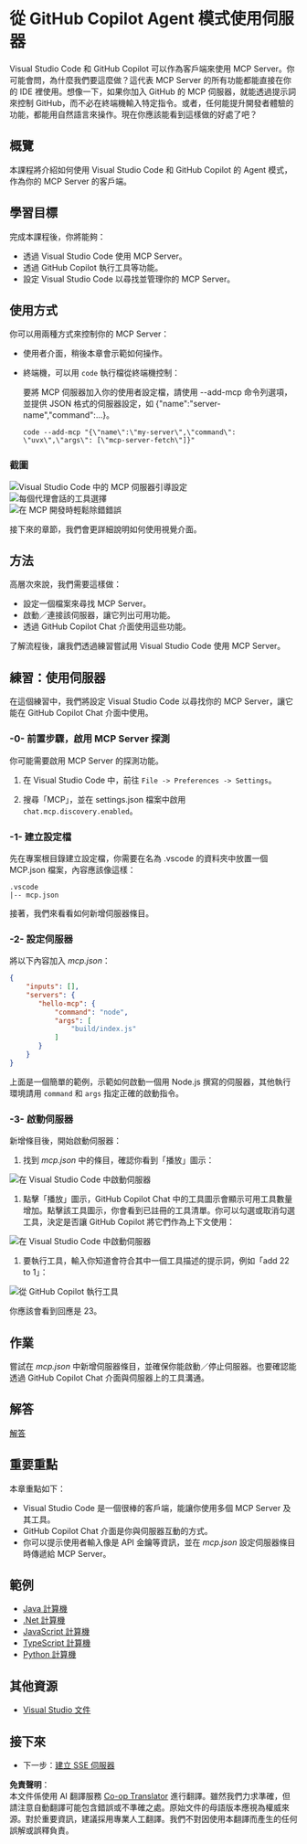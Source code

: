<!--
CO_OP_TRANSLATOR_METADATA:
{
  "original_hash": "8ea28e5e566edd5969337fd0b191ba3f",
  "translation_date": "2025-07-16T21:08:11+00:00",
  "source_file": "03-GettingStarted/04-vscode/README.md",
  "language_code": "tw"
}
-->
# 從 GitHub Copilot Agent 模式使用伺服器

Visual Studio Code 和 GitHub Copilot 可以作為客戶端來使用 MCP Server。你可能會問，為什麼我們要這麼做？這代表 MCP Server 的所有功能都能直接在你的 IDE 裡使用。想像一下，如果你加入 GitHub 的 MCP 伺服器，就能透過提示詞來控制 GitHub，而不必在終端機輸入特定指令。或者，任何能提升開發者體驗的功能，都能用自然語言來操作。現在你應該能看到這樣做的好處了吧？

## 概覽

本課程將介紹如何使用 Visual Studio Code 和 GitHub Copilot 的 Agent 模式，作為你的 MCP Server 的客戶端。

## 學習目標

完成本課程後，你將能夠：

- 透過 Visual Studio Code 使用 MCP Server。
- 透過 GitHub Copilot 執行工具等功能。
- 設定 Visual Studio Code 以尋找並管理你的 MCP Server。

## 使用方式

你可以用兩種方式來控制你的 MCP Server：

- 使用者介面，稍後本章會示範如何操作。
- 終端機，可以用 `code` 執行檔從終端機控制：

  要將 MCP 伺服器加入你的使用者設定檔，請使用 --add-mcp 命令列選項，並提供 JSON 格式的伺服器設定，如 {\"name\":\"server-name\",\"command\":...}。

  ```
  code --add-mcp "{\"name\":\"my-server\",\"command\": \"uvx\",\"args\": [\"mcp-server-fetch\"]}"
  ```

### 截圖

![Visual Studio Code 中的 MCP 伺服器引導設定](../../../../translated_images/chat-mode-agent.729a22473f822216dd1e723aaee1f7d4a2ede571ee0948037a2d9357a63b9d0b.tw.png)  
![每個代理會話的工具選擇](../../../../translated_images/agent-mode-select-tools.522c7ba5df0848f8f0d1e439c2e96159431bc620cb39ccf3f5dc611412fd0006.tw.png)  
![在 MCP 開發時輕鬆除錯錯誤](../../../../translated_images/mcp-list-servers.fce89eefe3f30032bed8952e110ab9d82fadf043fcfa071f7d40cf93fb1ea9e9.tw.png)

接下來的章節，我們會更詳細說明如何使用視覺介面。

## 方法

高層次來說，我們需要這樣做：

- 設定一個檔案來尋找 MCP Server。
- 啟動／連接該伺服器，讓它列出可用功能。
- 透過 GitHub Copilot Chat 介面使用這些功能。

了解流程後，讓我們透過練習嘗試用 Visual Studio Code 使用 MCP Server。

## 練習：使用伺服器

在這個練習中，我們將設定 Visual Studio Code 以尋找你的 MCP Server，讓它能在 GitHub Copilot Chat 介面中使用。

### -0- 前置步驟，啟用 MCP Server 探測

你可能需要啟用 MCP Server 的探測功能。

1. 在 Visual Studio Code 中，前往 `File -> Preferences -> Settings`。

1. 搜尋「MCP」，並在 settings.json 檔案中啟用 `chat.mcp.discovery.enabled`。

### -1- 建立設定檔

先在專案根目錄建立設定檔，你需要在名為 .vscode 的資料夾中放置一個 MCP.json 檔案，內容應該像這樣：

```text
.vscode
|-- mcp.json
```

接著，我們來看看如何新增伺服器條目。

### -2- 設定伺服器

將以下內容加入 *mcp.json*：

```json
{
    "inputs": [],
    "servers": {
       "hello-mcp": {
           "command": "node",
           "args": [
               "build/index.js"
           ]
       }
    }
}
```

上面是一個簡單的範例，示範如何啟動一個用 Node.js 撰寫的伺服器，其他執行環境請用 `command` 和 `args` 指定正確的啟動指令。

### -3- 啟動伺服器

新增條目後，開始啟動伺服器：

1. 找到 *mcp.json* 中的條目，確認你看到「播放」圖示：

  ![在 Visual Studio Code 中啟動伺服器](../../../../translated_images/vscode-start-server.8e3c986612e3555de47e5b1e37b2f3020457eeb6a206568570fd74a17e3796ad.tw.png)  

1. 點擊「播放」圖示，GitHub Copilot Chat 中的工具圖示會顯示可用工具數量增加。點擊該工具圖示，你會看到已註冊的工具清單。你可以勾選或取消勾選工具，決定是否讓 GitHub Copilot 將它們作為上下文使用：

  ![在 Visual Studio Code 中啟動伺服器](../../../../translated_images/vscode-tool.0b3bbea2fb7d8c26ddf573cad15ef654e55302a323267d8ee6bd742fe7df7fed.tw.png)

1. 要執行工具，輸入你知道會符合其中一個工具描述的提示詞，例如「add 22 to 1」：

  ![從 GitHub Copilot 執行工具](../../../../translated_images/vscode-agent.d5a0e0b897331060518fe3f13907677ef52b879db98c64d68a38338608f3751e.tw.png)

  你應該會看到回應是 23。

## 作業

嘗試在 *mcp.json* 中新增伺服器條目，並確保你能啟動／停止伺服器。也要確認能透過 GitHub Copilot Chat 介面與伺服器上的工具溝通。

## 解答

[解答](./solution/README.md)

## 重要重點

本章重點如下：

- Visual Studio Code 是一個很棒的客戶端，能讓你使用多個 MCP Server 及其工具。
- GitHub Copilot Chat 介面是你與伺服器互動的方式。
- 你可以提示使用者輸入像是 API 金鑰等資訊，並在 *mcp.json* 設定伺服器條目時傳遞給 MCP Server。

## 範例

- [Java 計算機](../samples/java/calculator/README.md)
- [.Net 計算機](../../../../03-GettingStarted/samples/csharp)
- [JavaScript 計算機](../samples/javascript/README.md)
- [TypeScript 計算機](../samples/typescript/README.md)
- [Python 計算機](../../../../03-GettingStarted/samples/python)

## 其他資源

- [Visual Studio 文件](https://code.visualstudio.com/docs/copilot/chat/mcp-servers)

## 接下來

- 下一步：[建立 SSE 伺服器](../05-sse-server/README.md)

**免責聲明**：  
本文件係使用 AI 翻譯服務 [Co-op Translator](https://github.com/Azure/co-op-translator) 進行翻譯。雖然我們力求準確，但請注意自動翻譯可能包含錯誤或不準確之處。原始文件的母語版本應視為權威來源。對於重要資訊，建議採用專業人工翻譯。我們不對因使用本翻譯而產生的任何誤解或誤釋負責。